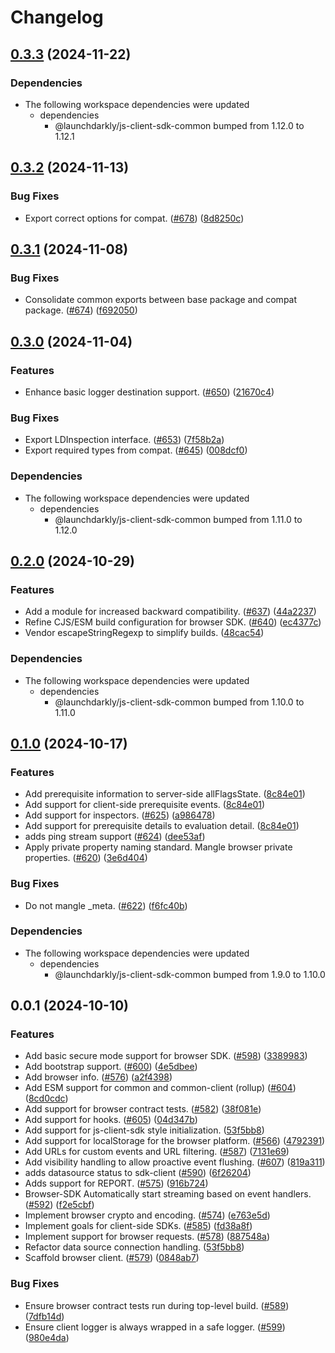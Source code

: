 # Changelog

## [0.3.3](https://github.com/launchdarkly/js-core/compare/js-client-sdk-v0.3.2...js-client-sdk-v0.3.3) (2024-11-22)


### Dependencies

* The following workspace dependencies were updated
  * dependencies
    * @launchdarkly/js-client-sdk-common bumped from 1.12.0 to 1.12.1

## [0.3.2](https://github.com/launchdarkly/js-core/compare/js-client-sdk-v0.3.1...js-client-sdk-v0.3.2) (2024-11-13)


### Bug Fixes

* Export correct options for compat. ([#678](https://github.com/launchdarkly/js-core/issues/678)) ([8d8250c](https://github.com/launchdarkly/js-core/commit/8d8250cafb20b60e45ac3661fd8b079cb62fb83e))

## [0.3.1](https://github.com/launchdarkly/js-core/compare/js-client-sdk-v0.3.0...js-client-sdk-v0.3.1) (2024-11-08)


### Bug Fixes

* Consolidate common exports between base package and compat package. ([#674](https://github.com/launchdarkly/js-core/issues/674)) ([f692050](https://github.com/launchdarkly/js-core/commit/f69205082d83318e2772d027d6ea533de3ce5eb1))

## [0.3.0](https://github.com/launchdarkly/js-core/compare/js-client-sdk-v0.2.0...js-client-sdk-v0.3.0) (2024-11-04)


### Features

* Enhance basic logger destination support. ([#650](https://github.com/launchdarkly/js-core/issues/650)) ([21670c4](https://github.com/launchdarkly/js-core/commit/21670c4acd629f7ccfeb7abbe94fe89723533600))


### Bug Fixes

* Export LDInspection interface. ([#653](https://github.com/launchdarkly/js-core/issues/653)) ([7f58b2a](https://github.com/launchdarkly/js-core/commit/7f58b2aa947f85c5b3c2462882ccb52a9dbb8ce5))
* Export required types from compat. ([#645](https://github.com/launchdarkly/js-core/issues/645)) ([008dcf0](https://github.com/launchdarkly/js-core/commit/008dcf0e7693b47d2079badad5ba038c0f9e82fe))


### Dependencies

* The following workspace dependencies were updated
  * dependencies
    * @launchdarkly/js-client-sdk-common bumped from 1.11.0 to 1.12.0

## [0.2.0](https://github.com/launchdarkly/js-core/compare/js-client-sdk-v0.1.0...js-client-sdk-v0.2.0) (2024-10-29)


### Features

* Add a module for increased backward compatibility. ([#637](https://github.com/launchdarkly/js-core/issues/637)) ([44a2237](https://github.com/launchdarkly/js-core/commit/44a223730fed10fbd75e8de7c87c63570774fe96))
* Refine CJS/ESM build configuration for browser SDK. ([#640](https://github.com/launchdarkly/js-core/issues/640)) ([ec4377c](https://github.com/launchdarkly/js-core/commit/ec4377cc2afc62455aba769c20f3831cccd50250))
* Vendor escapeStringRegexp to simplify builds. ([48cac54](https://github.com/launchdarkly/js-core/commit/48cac546f6d36a6b70f3b1f7cb72d1dcff2b50ba))


### Dependencies

* The following workspace dependencies were updated
  * dependencies
    * @launchdarkly/js-client-sdk-common bumped from 1.10.0 to 1.11.0

## [0.1.0](https://github.com/launchdarkly/js-core/compare/js-client-sdk-v0.0.1...js-client-sdk-v0.1.0) (2024-10-17)


### Features

* Add prerequisite information to server-side allFlagsState. ([8c84e01](https://github.com/launchdarkly/js-core/commit/8c84e0149a5621c6fcb95f2cfdbd6112f3540191))
* Add support for client-side prerequisite events. ([8c84e01](https://github.com/launchdarkly/js-core/commit/8c84e0149a5621c6fcb95f2cfdbd6112f3540191))
* Add support for inspectors. ([#625](https://github.com/launchdarkly/js-core/issues/625)) ([a986478](https://github.com/launchdarkly/js-core/commit/a986478ed8e39d0f529ca6adec0a09b484421390))
* Add support for prerequisite details to evaluation detail. ([8c84e01](https://github.com/launchdarkly/js-core/commit/8c84e0149a5621c6fcb95f2cfdbd6112f3540191))
* adds ping stream support ([#624](https://github.com/launchdarkly/js-core/issues/624)) ([dee53af](https://github.com/launchdarkly/js-core/commit/dee53af9312b74a70b748d49b2d2911d65333cf3))
* Apply private property naming standard. Mangle browser private properties. ([#620](https://github.com/launchdarkly/js-core/issues/620)) ([3e6d404](https://github.com/launchdarkly/js-core/commit/3e6d404ae665c5cc7e5a1394a59c8f2c9d5d682a))


### Bug Fixes

* Do not mangle _meta. ([#622](https://github.com/launchdarkly/js-core/issues/622)) ([f6fc40b](https://github.com/launchdarkly/js-core/commit/f6fc40bc518d175d18d556b8c22e3c924ed25bbd))


### Dependencies

* The following workspace dependencies were updated
  * dependencies
    * @launchdarkly/js-client-sdk-common bumped from 1.9.0 to 1.10.0

## 0.0.1 (2024-10-10)


### Features

* Add basic secure mode support for browser SDK. ([#598](https://github.com/launchdarkly/js-core/issues/598)) ([3389983](https://github.com/launchdarkly/js-core/commit/33899830781affbe986f3bb9df35e5c908884f99))
* Add bootstrap support. ([#600](https://github.com/launchdarkly/js-core/issues/600)) ([4e5dbee](https://github.com/launchdarkly/js-core/commit/4e5dbee48d6bb236b5febd872c910e809058a012))
* Add browser info. ([#576](https://github.com/launchdarkly/js-core/issues/576)) ([a2f4398](https://github.com/launchdarkly/js-core/commit/a2f439813171527e05f5863afbda3fcb93fedb47))
* Add ESM support for common and common-client (rollup) ([#604](https://github.com/launchdarkly/js-core/issues/604)) ([8cd0cdc](https://github.com/launchdarkly/js-core/commit/8cd0cdce988f606b1efdf6bfd19484f6607db2e5))
* Add support for browser contract tests. ([#582](https://github.com/launchdarkly/js-core/issues/582)) ([38f081e](https://github.com/launchdarkly/js-core/commit/38f081ebf04c68123cf83addefbcbfec692cac16))
* Add support for hooks. ([#605](https://github.com/launchdarkly/js-core/issues/605)) ([04d347b](https://github.com/launchdarkly/js-core/commit/04d347b25e01015134a2545be22bfd8b1d1e85cc))
* Add support for js-client-sdk style initialization. ([53f5bb8](https://github.com/launchdarkly/js-core/commit/53f5bb89754ff05405d481a959e75742fbd0d0a9))
* Add support for localStorage for the browser platform. ([#566](https://github.com/launchdarkly/js-core/issues/566)) ([4792391](https://github.com/launchdarkly/js-core/commit/4792391d1ae06f5d5afc7f7ab56608df6b1909c4))
* Add URLs for custom events and URL filtering. ([#587](https://github.com/launchdarkly/js-core/issues/587)) ([7131e69](https://github.com/launchdarkly/js-core/commit/7131e6905f19cc10a1374aae5e74cec66c7fd6de))
* Add visibility handling to allow proactive event flushing. ([#607](https://github.com/launchdarkly/js-core/issues/607)) ([819a311](https://github.com/launchdarkly/js-core/commit/819a311db6f56e323bb84c925789ad4bd19ae4ba))
* adds datasource status to sdk-client ([#590](https://github.com/launchdarkly/js-core/issues/590)) ([6f26204](https://github.com/launchdarkly/js-core/commit/6f262045b76836e5d2f5ccc2be433094993fcdbb))
* Adds support for REPORT. ([#575](https://github.com/launchdarkly/js-core/issues/575)) ([916b724](https://github.com/launchdarkly/js-core/commit/916b72409b63abdf350e70cca41331c4204b6e95))
* Browser-SDK Automatically start streaming based on event handlers. ([#592](https://github.com/launchdarkly/js-core/issues/592)) ([f2e5cbf](https://github.com/launchdarkly/js-core/commit/f2e5cbf1d0b3ae39a95881fecdcbefc11e9d0363))
* Implement browser crypto and encoding. ([#574](https://github.com/launchdarkly/js-core/issues/574)) ([e763e5d](https://github.com/launchdarkly/js-core/commit/e763e5d2e53329c0f86b93544af85ca7a94e7936))
* Implement goals for client-side SDKs. ([#585](https://github.com/launchdarkly/js-core/issues/585)) ([fd38a8f](https://github.com/launchdarkly/js-core/commit/fd38a8fa8560dad0c6721c2eaeed2f3f5c674900))
* Implement support for browser requests. ([#578](https://github.com/launchdarkly/js-core/issues/578)) ([887548a](https://github.com/launchdarkly/js-core/commit/887548a29e22a618d44a6941c175f33402e331bf))
* Refactor data source connection handling.  ([53f5bb8](https://github.com/launchdarkly/js-core/commit/53f5bb89754ff05405d481a959e75742fbd0d0a9))
* Scaffold browser client. ([#579](https://github.com/launchdarkly/js-core/issues/579)) ([0848ab7](https://github.com/launchdarkly/js-core/commit/0848ab790903f8fcdc717de6c426e4948abe51c4))


### Bug Fixes

* Ensure browser contract tests run during top-level build. ([#589](https://github.com/launchdarkly/js-core/issues/589)) ([7dfb14d](https://github.com/launchdarkly/js-core/commit/7dfb14de1757b66d9f876b25d4c1262e8f8b70c9))
* Ensure client logger is always wrapped in a safe logger. ([#599](https://github.com/launchdarkly/js-core/issues/599)) ([980e4da](https://github.com/launchdarkly/js-core/commit/980e4daaf32864e18f14b1e5e28e308dff0ae94f))
